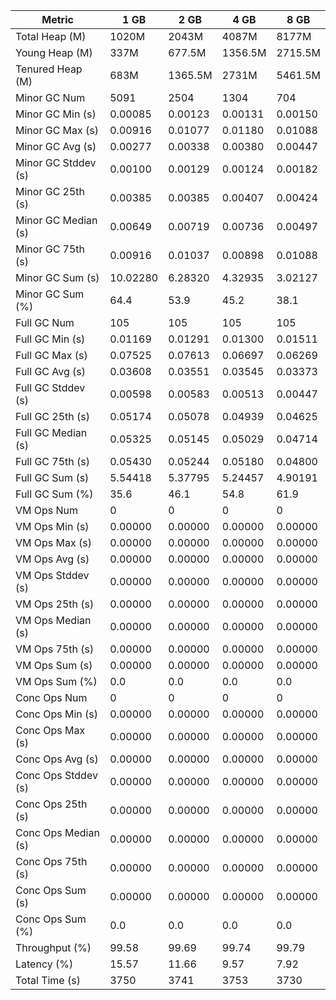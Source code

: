 | Metric | 1 GB | 2 GB | 4 GB | 8 GB |
|------|----|----|----|----|
| Total Heap (M) | 1020M | 2043M | 4087M | 8177M |
| Young Heap (M) | 337M | 677.5M | 1356.5M | 2715.5M |
| Tenured Heap (M) | 683M | 1365.5M | 2731M | 5461.5M |
| Minor GC Num | 5091 | 2504 | 1304 | 704 |
| Minor GC Min (s) | 0.00085 | 0.00123 | 0.00131 | 0.00150 |
| Minor GC Max (s) | 0.00916 | 0.01077 | 0.01180 | 0.01088 |
| Minor GC Avg (s) | 0.00277 | 0.00338 | 0.00380 | 0.00447 |
| Minor GC Stddev (s) | 0.00100 | 0.00129 | 0.00124 | 0.00182 |
| Minor GC 25th (s) | 0.00385 | 0.00385 | 0.00407 | 0.00424 |
| Minor GC Median (s) | 0.00649 | 0.00719 | 0.00736 | 0.00497 |
| Minor GC 75th (s) | 0.00916 | 0.01037 | 0.00898 | 0.01088 |
| Minor GC Sum (s) | 10.02280 | 6.28320 | 4.32935 | 3.02127 |
| Minor GC Sum (%) | 64.4 | 53.9 | 45.2 | 38.1 |
| Full GC Num | 105 | 105 | 105 | 105 |
| Full GC Min (s) | 0.01169 | 0.01291 | 0.01300 | 0.01511 |
| Full GC Max (s) | 0.07525 | 0.07613 | 0.06697 | 0.06269 |
| Full GC Avg (s) | 0.03608 | 0.03551 | 0.03545 | 0.03373 |
| Full GC Stddev (s) | 0.00598 | 0.00583 | 0.00513 | 0.00447 |
| Full GC 25th (s) | 0.05174 | 0.05078 | 0.04939 | 0.04625 |
| Full GC Median (s) | 0.05325 | 0.05145 | 0.05029 | 0.04714 |
| Full GC 75th (s) | 0.05430 | 0.05244 | 0.05180 | 0.04800 |
| Full GC Sum (s) | 5.54418 | 5.37795 | 5.24457 | 4.90191 |
| Full GC Sum (%) | 35.6 | 46.1 | 54.8 | 61.9 |
| VM Ops Num | 0 | 0 | 0 | 0 |
| VM Ops Min (s) | 0.00000 | 0.00000 | 0.00000 | 0.00000 |
| VM Ops Max (s) | 0.00000 | 0.00000 | 0.00000 | 0.00000 |
| VM Ops Avg (s) | 0.00000 | 0.00000 | 0.00000 | 0.00000 |
| VM Ops Stddev (s) | 0.00000 | 0.00000 | 0.00000 | 0.00000 |
| VM Ops 25th (s) | 0.00000 | 0.00000 | 0.00000 | 0.00000 |
| VM Ops Median (s) | 0.00000 | 0.00000 | 0.00000 | 0.00000 |
| VM Ops 75th (s) | 0.00000 | 0.00000 | 0.00000 | 0.00000 |
| VM Ops Sum (s) | 0.00000 | 0.00000 | 0.00000 | 0.00000 |
| VM Ops Sum (%) | 0.0 | 0.0 | 0.0 | 0.0 |
| Conc Ops Num | 0 | 0 | 0 | 0 |
| Conc Ops Min (s) | 0.00000 | 0.00000 | 0.00000 | 0.00000 |
| Conc Ops Max (s) | 0.00000 | 0.00000 | 0.00000 | 0.00000 |
| Conc Ops Avg (s) | 0.00000 | 0.00000 | 0.00000 | 0.00000 |
| Conc Ops Stddev (s) | 0.00000 | 0.00000 | 0.00000 | 0.00000 |
| Conc Ops 25th (s) | 0.00000 | 0.00000 | 0.00000 | 0.00000 |
| Conc Ops Median (s) | 0.00000 | 0.00000 | 0.00000 | 0.00000 |
| Conc Ops 75th (s) | 0.00000 | 0.00000 | 0.00000 | 0.00000 |
| Conc Ops Sum (s) | 0.00000 | 0.00000 | 0.00000 | 0.00000 |
| Conc Ops Sum (%) | 0.0 | 0.0 | 0.0 | 0.0 |
| Throughput (%) | 99.58 | 99.69 | 99.74 | 99.79 |
| Latency (%) | 15.57 | 11.66 | 9.57 | 7.92 |
| Total Time (s) | 3750 | 3741 | 3753 | 3730 |
